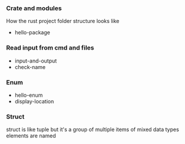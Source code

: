 ### Crate and modules
How the rust project folder structure looks like
- hello-package

### Read input from cmd and files
- input-and-output
- check-name

### Enum
- hello-enum
- display-location

### Struct
struct is like tuple but it's a group of multiple items of mixed data types
elements are named
